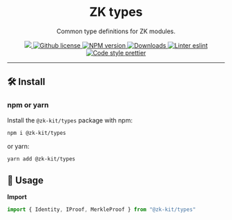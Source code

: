 <p align="center">
    <h1 align="center">
        ZK types
    </h1>
    <p align="center">Common type definitions for ZK modules.</p>
</p>

<p align="center">
    <a href="https://github.com/appliedzkp/zk-kit">
        <img src="https://img.shields.io/badge/project-zk--kit-blue.svg?style=flat-square">
    </a>
    <a href="https://github.com/appliedzkp/zk-kit/blob/main/LICENSE">
        <img alt="Github license" src="https://img.shields.io/github/license/appliedzkp/zk-kit.svg?style=flat-square">
    </a>
    <a href="https://www.npmjs.com/package/@zk-kit/types">
        <img alt="NPM version" src="https://img.shields.io/npm/v/@zk-kit/types?style=flat-square" />
    </a>
    <a href="https://npmjs.org/package/@zk-kit/types">
        <img alt="Downloads" src="https://img.shields.io/npm/dm/@zk-kit/types.svg?style=flat-square" />
    </a>
    <a href="https://eslint.org/">
        <img alt="Linter eslint" src="https://img.shields.io/badge/linter-eslint-8080f2?style=flat-square&logo=eslint" />
    </a>
    <a href="https://prettier.io/">
        <img alt="Code style prettier" src="https://img.shields.io/badge/code%20style-prettier-f8bc45?style=flat-square&logo=prettier" />
    </a>
</p>

---

## 🛠 Install

### npm or yarn

Install the `@zk-kit/types` package with npm:

```bash
npm i @zk-kit/types
```

or yarn:

```bash
yarn add @zk-kit/types
```

## 📜 Usage

**Import**

```typescript
import { Identity, IProof, MerkleProof } from "@zk-kit/types"
```
